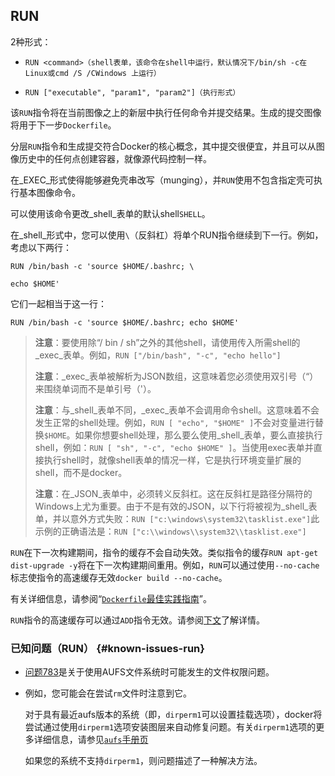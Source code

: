 ## RUN

2种形式：

* `RUN <command>（shell表单，该命令在shell中运行，默认情况下/bin/sh -c在Linux或cmd /S /CWindows 上运行）`

* `RUN ["executable", "param1", "param2"]（执行形式）`

该`RUN`指令将在当前图像之上的新层中执行任何命令并提交结果。生成的提交图像将用于下一步`Dockerfile`。

分层`RUN`指令和生成提交符合Docker的核心概念，其中提交很便宜，并且可以从图像历史中的任何点创建容器，就像源代码控制一样。

在_EXEC_形式使得能够避免壳串改写（munging），并`RUN`使用不包含指定壳可执行基本图像命令。

可以使用该命令更改_shell_表单的默认shell`SHELL`。

在_shell_形式中，您可以使用`\`（反斜杠）将单个RUN指令继续到下一行。例如，考虑以下两行：

```
RUN /bin/bash -c 'source $HOME/.bashrc; \

echo $HOME'
```

它们一起相当于这一行：

```
RUN /bin/bash -c 'source $HOME/.bashrc; echo $HOME'
```

> **注意**：要使用除“/ bin / sh”之外的其他shell，请使用传入所需shell的_exec_表单。例如，`RUN ["/bin/bash", "-c", "echo hello"]`
>
> **注意**：_exec_表单被解析为JSON数组，这意味着您必须使用双引号（“）来围绕单词而不是单引号（'）。
>
> **注意**：与_shell_表单不同，_exec_表单不会调用命令shell。这意味着不会发生正常的shell处理。例如，`RUN [ "echo", "$HOME" ]`不会对变量进行替换`$HOME`。如果你想要shell处理，那么要么使用_shell_表单，要么直接执行shell，例如：`RUN [ "sh", "-c", "echo $HOME" ]`。当使用exec表单并直接执行shell时，就像shell表单的情况一样，它是执行环境变量扩展的shell，而不是docker。
>
> **注意**：在_JSON_表单中，必须转义反斜杠。这在反斜杠是路径分隔符的Windows上尤为重要。由于不是有效的JSON，以下行将被视为_shell_表单，并以意外方式失败：`RUN ["c:\windows\system32\tasklist.exe"]`此示例的正确语法是：`RUN ["c:\\windows\\system32\\tasklist.exe"]`

`RUN`在下一次构建期间，指令的缓存不会自动失效。类似指令的缓存`RUN apt-get dist-upgrade -y`将在下一次构建期间重用。例如，`RUN`可以通过使用`--no-cache`标志使指令的高速缓存无效`docker build --no-cache`。

有关详细信息，请参阅“[`Dockerfile`最佳实践指南](https://docs.docker.com/engine/userguide/eng-image/dockerfile_best-practices/#/build-cache)”。

`RUN`指令的高速缓存可以通过`ADD`指令无效。请参阅[下文](https://docs.docker.com/engine/reference/builder/#add)了解详情。

### 已知问题（RUN） {#known-issues-run}

* [问题783](https://github.com/docker/docker/issues/783)是关于使用AUFS文件系统时可能发生的文件权限问题。

* 例如，您可能会在尝试`rm`文件时注意到它。

  对于具有最近aufs版本的系统（即，`dirperm1`可以设置挂载选项），docker将尝试通过使用`dirperm1`选项安装图层来自动修复问题。有关`dirperm1`选项的更多详细信息，请参见[`aufs`手册页](https://github.com/sfjro/aufs3-linux/tree/aufs3.18/Documentation/filesystems/aufs)

  如果您的系统不支持`dirperm1`，则问题描述了一种解决方法。



